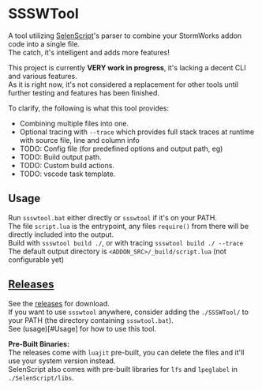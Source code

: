 # SSSWTool
A tool utilizing [SelenScript](https://github.com/Avril112113/selenscript)'s parser to combine your StormWorks addon code into a single file.  
The catch, it's intelligent and adds more features!  

This project is currently **VERY work in progress**, it's lacking a decent CLI and various features.  
As it is right now, it's not considered a replacement for other tools until further testing and features has been finished.  

To clarify, the following is what this tool provides:
- Combining multiple files into one.
- Optional tracing with `--trace` which provides full stack traces at runtime with source file, line and column info
- TODO: Config file (for predefined options and output path, eg)
- TODO: Build output path.
- TODO: Custom build actions.
- TODO: vscode task template.

## Usage
Run `ssswtool.bat` either directly or `ssswtool` if it's on your PATH.  
The file `script.lua` is the entrypoint, any files `require()` from there will be directly included into the output.  
Build with `ssswtool build ./`, or with tracing `ssswtool build ./ --trace`  
The default output directory is `<ADDON_SRC>/_build/script.lua` (not configurable yet)  

## [Releases](https://github.com/Avril112113/SSSWTool/releases)
See the [releases](https://github.com/Avril112113/SSSWTool/releases) for download.  
If you want to use `ssswtool` anywhere, consider adding the `./SSSWTool/` to your PATH (the directory containing `ssswtool.bat`).  
See (usage)[#Usage] for how to use this tool.  

**Pre-Built Binaries:**  
The releases come with `luajit` pre-built, you can delete the files and it'll use your system version instead.  
SelenScript also comes with pre-built libraries for `lfs` and `lpeglabel` in `./SelenScript/libs`.  
